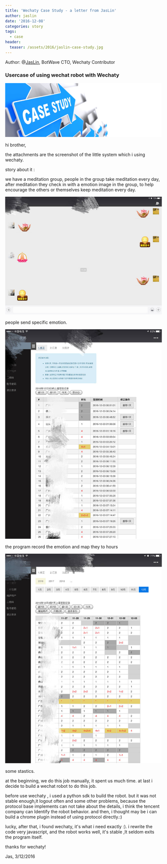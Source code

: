 ```yaml
---
title: 'Wechaty Case Study - a letter from JasLin'
author: jaslin
date: '2016-12-08'
categories: story
tags:
  - case
header:
  teaser: /assets/2016/jaslin-case-study.jpg
---
```


Author: @[JasLin](https://github.com/jaslin/), BotWave CTO, Wechaty Contributor

### Usercase of using wechat robot with Wechaty

![Case Study][jaslin-case]

hi brother,

the attachments are the screenshot of the little system which i using wechaty.

story about it :

we have a meditation group, people in the group take meditation every day, after meditation they check in with a emotion image in the group, to help  encourage the others or themselves keep meditation every day.

<!--more-->

![Send][jaslin-send]

people send specific emotion.

![Record][jaslin-record]

the program record the emotion and map they to hours

![Statistics][jaslin-statistics]

some stastics.

at the beginning, we do this job manually, it spent us much time. at last i decide to build a wechat robot to do this job.

before use wechaty , i used a python sdk to build the robot. but it was not stable enough,it logout often and some other problems, because the protocol base implements can not take about the details, i think the tencent company can Identify the robot behavior. and then, i thought may be i can build a chrome plugin instead of using protocol directly.:)

lucky, after that, i found wechaty, it's what i need exactly :). i rewrite the code very javascript, and the robot works well, it's stable ,It seldom exits the program itself.

thanks for wechaty!

Jas, 3/12/2016

[jaslin-case]: /assets/2016/jaslin-case-study.jpg
[jaslin-record]: /assets/2016/jaslin-use-case-record.jpg
[jaslin-send]: /assets/2016/jaslin-use-case-send.jpg
[jaslin-statistics]: /assets/2016/jaslin-use-case-statistics.jpg
